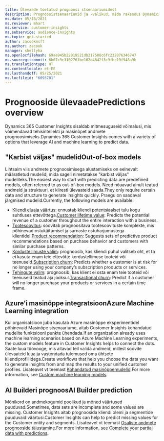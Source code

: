```yaml
---
title: Ülevaade toetatud prognoosi stsenaariumidest
description: Prognoosistsenaariumid ja -valikud, mida rakendus Dynamics 365 Customer Insights hõlmab.
ms.date: 05/18/2021
ms.reviewer: mhart
ms.service: customer-insights
ms.subservice: audience-insights
ms.topic: get-started
author: zacookmsft
ms.author: zacook
manager: shellyha
ms.openlocfilehash: 69ae945b22819521db217508c6fc232876346747
ms.sourcegitcommit: 6b07c9c3102761be162e4842f3c9fbc19f948a9b
ms.translationtype: HT
ms.contentlocale: et-EE
ms.lasthandoff: 05/25/2021
ms.locfileid: "6095701"
---
```

# <a name="predictions-overview"></a><span data-ttu-id="d01af-103">Prognooside ülevaade</span><span class="sxs-lookup"><span data-stu-id="d01af-103">Predictions overview</span></span>

<span data-ttu-id="d01af-104">Dynamics 365 Customer Insights sisaldab mitmesuguseid võimalusi, mis võimendavad tehisintellekti ja masinõpet andmete prognoosimiseks.</span><span class="sxs-lookup"><span data-stu-id="d01af-104">Dynamics 365 Customer Insights comes with a variety of options that leverage AI and machine learning to predict data.</span></span> 

## <a name="out-of-box-models"></a><span data-ttu-id="d01af-105">"Karbist väljas" mudelid</span><span class="sxs-lookup"><span data-stu-id="d01af-105">Out-of-box models</span></span>

<span data-ttu-id="d01af-106">Lihtsaim viis andmete prognoosimisega alustamiseks on eelnevalt määratletud mudelid, mida sageli nimetatakse "karbist väljas" mudeliteks.</span><span class="sxs-lookup"><span data-stu-id="d01af-106">The easiest way to start with predicting data are predefined models, often referred to as out-of-box models.</span></span> <span data-ttu-id="d01af-107">Need nõuavad ainult teatud andmeid ja struktuuri, et kiiresti ülevaateid saada.</span><span class="sxs-lookup"><span data-stu-id="d01af-107">They only require certain data and structure to generate insights quickly.</span></span> <span data-ttu-id="d01af-108">Praegu on saadaval järgmised mudelid.</span><span class="sxs-lookup"><span data-stu-id="d01af-108">Currently, the following models are available:</span></span> 
- <span data-ttu-id="d01af-109">[Kliendi eluaja väärtus](predict-customer-lifetime-value.md): ennustab kliendi potentsiaalset tulu kogu suhtluses ettevõttega.</span><span class="sxs-lookup"><span data-stu-id="d01af-109">[Customer lifetime value](predict-customer-lifetime-value.md): Predicts the potential revenue of a customer throughout the entire interaction with a business.</span></span> 
- <span data-ttu-id="d01af-110">[Tootesoovitus](predict-product-recommendation.md): soovitab prognoositava tootesoovituste komplekte, mis põhinevad ostukäitumisel ja sarnaste ostuharjumustega klientidel.</span><span class="sxs-lookup"><span data-stu-id="d01af-110">[Product recommendation](predict-product-recommendation.md): Suggests sets of predictive product recommendations based on purchase behavior and customers with similar purchase patterns.</span></span>
- <span data-ttu-id="d01af-111">[Kordustellimuste valim](predict-subscription-churn.md): prognoosib, kas kliendi puhul valitseb oht, et ta ei kasuta enam teie ettevõtte kordustellimuse tooteid või teenuseid.</span><span class="sxs-lookup"><span data-stu-id="d01af-111">[Subscription churn](predict-subscription-churn.md): Predicts whether a customer is at risk for no longer using your company’s subscription products or services.</span></span>
- <span data-ttu-id="d01af-112">[Tehingute valim](predict-transactional-churn.md): prognoosib, kas klient ei osta enam teie tooteid või teenuseid teatud aja jooksul.</span><span class="sxs-lookup"><span data-stu-id="d01af-112">[Transactional churn](predict-transactional-churn.md): Predict if a customer will no longer purchase your products or services in a certain time frame.</span></span>

## <a name="azure-machine-learning-integration"></a><span data-ttu-id="d01af-113">Azure’i masinõppe integratsioon</span><span class="sxs-lookup"><span data-stu-id="d01af-113">Azure Machine Learning integration</span></span>

<span data-ttu-id="d01af-114">Kui organisatsioon juba kasutab Azure masinõppe eksperimentidel põhinevaid Masinõpe stsenaariume, aitab Customer Insights kohandatud mudelite funktsiooni punkte ühendada.</span><span class="sxs-lookup"><span data-stu-id="d01af-114">If an organization already uses machine learning scenarios based on Azure Machine Learning experiments, the custom models feature in Customer Insights helps to connect the dots.</span></span> <span data-ttu-id="d01af-115">Saate luua töövooge, mis aitavad teil valida andmeid, millest soovite ülevaateid luua ja vastendada tulemused oma ühtsete kliendiprofiilidega.</span><span class="sxs-lookup"><span data-stu-id="d01af-115">Create workflows that help you choose the data you want to generate insights from and map the results to your unified customer profiles.</span></span> <span data-ttu-id="d01af-116">Lisateavet vt teemast [Kohandatud masinõppemudelid](custom-models.md).</span><span class="sxs-lookup"><span data-stu-id="d01af-116">For more information, see [Custom machine learning models](custom-models.md).</span></span>

## <a name="ai-builder-prediction"></a><span data-ttu-id="d01af-117">AI Builderi prognoos</span><span class="sxs-lookup"><span data-stu-id="d01af-117">AI Builder prediction</span></span>

<span data-ttu-id="d01af-118">Mõnikord on andmekogumid poolikud ja mõned väärtused puuduvad.</span><span class="sxs-lookup"><span data-stu-id="d01af-118">Sometimes, data sets are incomplete and some values are missing.</span></span> <span data-ttu-id="d01af-119">Customer Insights aitab prognoosida kliendi olemi ja segmentide puuduvaid väärtusi.</span><span class="sxs-lookup"><span data-stu-id="d01af-119">Customer Insights can help to predict missing values for the Customer entity and segments.</span></span> <span data-ttu-id="d01af-120">Lisateavet vt teemast [Osaliste andmete prognooside täiustamine](predictions.md).</span><span class="sxs-lookup"><span data-stu-id="d01af-120">For more information, see [Complete your partial data with predictions](predictions.md).</span></span>
